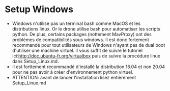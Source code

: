 # Setup Windows
* Windows n'utilise pas un terminal bash comme MacOS et les distributions linux. Or le drone utilise bash pour automatiser
les scripts python. De plus, certains packages (nottement MavProxy) ont des problèmes de compatibilités sous windows. Il est donc fortement recommandé
pour tout utilisateurs de Windows n'ayant pas de dual boot d'utiliser une machine virtuel.
Il vous suffit de suivre le tutoriel ici:http://doc.ubuntu-fr.org/virtualbox puis de suivre la procédure linux dans Setup_Linux.md.
* Il est forttement recommandé d'installé la distribution 16.04 et non 20.04 pour ne pas avoir à créer d'environnement python virtuel.
* ATTENTION: avant de lancer l'installation lisez entièrement Setup_Linux.md